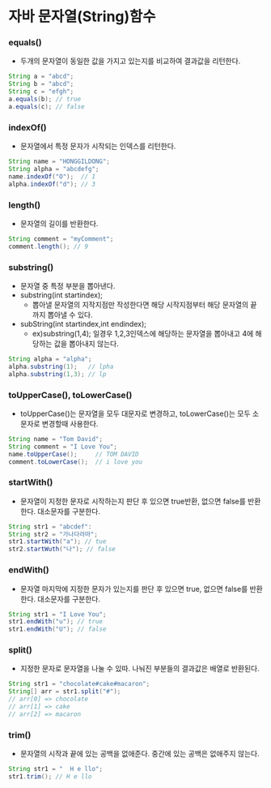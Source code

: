 # 자바 문자열(String)함수 

### equals()
- 두개의 문자열이 동일한 값을 가지고 있는지를 비교하여 결과값을 리턴한다.
```java
String a = "abcd";
String b = "abcd";
String c = "efgh";
a.equals(b); // true
a.equals(c); // false
```

### indexOf()
- 문자열에서 특정 문자가 시작되는 인덱스를 리턴한다.
```java
String name = "HONGGILDONG";
String alpha = "abcdefg";
name.indexOf("O");  // 1
alpha.indexOf("d"); // 3
```

### length()
- 문자열의 길이를 반환한다.
```java
String comment = "myComment";
comment.length(); // 9
```

### substring()
- 문자열 중 특정 부분을 뽑아낸다.
- substring(int startindex);
    - 뽑아낼 문자열의 지작지점만 작성한다면 해당 시작지점부터 해당 문자열의 끝까지 뽑아낼 수 있다.
- subString(int startindex,int endindex);
    - ex)substring(1,4); 일경우 1,2,3인덱스에 해당하는 문자열을 뽑아내고 4에 해당하는 값을 뽑아내지 않는다.
```java
String alpha = "alpha";
alpha.substring(1);   // lpha
alpha.substring(1,3); // lp
```

### toUpperCase(), toLowerCase()
- toUpperCase()는 문자열을 모두 대문자로 변경하고, toLowerCase()는 모두 소문자로 변경할때 사용한다.
```java
String name = "Tom David";
String comment = "I Love You";
name.toUpperCase();     // TOM DAVID
comment.toLowerCase();  // i love you
```

### startWith()
- 문자열이 지정한 문자로 시작하는지 판단 후 있으면 true반환, 없으면 false를 반환한다. 대소문자를 구분한다.
```java
String str1 = "abcdef":
String str2 = "가나다라마";
str1.startWith("a"); // tue
str2.startWuth("나"); // false
```
### endWith()
- 문자열 마지막에 지정한 문자가 있는지를 판단 후 있으면 true, 없으면 false를 반환한다. 대소문자를 구분한다.
```java
String str1 = "I Love You";
str1.endWith("u"); // true
str1.endWith("U"); // false  
```
### split()
- 지정한 문자로 문자열을 나눌 수 있따. 나눠진 부분들의 결과값은 배열로 반환된다.
```java
String str1 = "chocolate#cake#macaron";
String[] arr = str1.split("#");
// arr[0] => chocolate
// arr[1] => cake
// arr[2] => macaron
```

### trim()
- 문자열의 시작과 끝에 있는 공백을 없애준다. 중간에 있는 공백은 없애주지 않는다.
```java
String str1 = "  H e llo";
str1.trim(); // H e llo
```